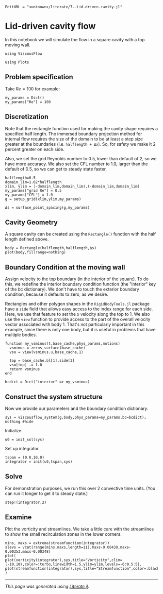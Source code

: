 ```@meta
EditURL = "<unknown>/literate/7.-Lid-driven-cavity.jl"
```

# Lid-driven cavity flow
In this notebook we will simulate the flow in a square cavity with a top moving wall.

````@example 7.-Lid-driven-cavity
using ViscousFlow
````

````@example 7.-Lid-driven-cavity
using Plots
````

## Problem specification
Take $Re=100$ for example:

````@example 7.-Lid-driven-cavity
my_params = Dict()
my_params["Re"] = 100
````

## Discretization
Note that the rectangle function used for making the cavity shape requires a specified half length. The
immersed boundary projection method for internal flow requires the size of the domain to
be at least a step size greater at the boundaries (i.e. `halflength + Δx`).
So, for safety we make it 2 percent greater on each side.

Also, we set the grid Reynolds number to 0.5, lower than default of 2, so we have more
accuracy. We also set the CFL number to 1.0, larger than the default of 0.5, so we
can get to steady state faster.

````@example 7.-Lid-driven-cavity
halflength=0.5
domain_lim=1.02*halflength
xlim, ylim = (-domain_lim,domain_lim),(-domain_lim,domain_lim)
my_params["grid Re"] = 0.5
my_params["CFL"] = 1.0
g = setup_grid(xlim,ylim,my_params)

Δs = surface_point_spacing(g,my_params)
````

## Cavity Geometry
A square cavity can be created using the `Rectangle()` function with the half length defined above.

````@example 7.-Lid-driven-cavity
body = Rectangle(halflength,halflength,Δs)
plot(body,fillrange=nothing)
````

## Boundary Condition at the moving wall
Assign velocity to the top boundary (in the interior of the square). To do this,
we redefine the interior boundary condition function (the "interior" key of
the bc dictionary). We don't have to touch the exterior boundary condition,
because it defaults to zero, as we desire.

Rectangles and other polygon shapes in the `RigidBodyTools.jl`
package have a `side` field that allows easy access to the index range
for each side. Here, we use that feature to set the $x$ velocity
along the top to 1. We also use the `view` function to provide access
to the part of the overall velocity vector associated with body 1. That's
not particularly important in this example, since there is only one body,
but it is useful in problems that have multiple bodies.

````@example 7.-Lid-driven-cavity
function my_vsminus(t,base_cache,phys_params,motions)
  vsminus = zeros_surface(base_cache)
  vsu = view(vsminus.u,base_cache,1)

  top = base_cache.bl[1].side[3]
  vsu[top] .= 1.0
  return vsminus
end

bcdict = Dict("interior" => my_vsminus)
````

## Construct the system structure
Now we provide our parameters and the boundary condition dictionary.

````@example 7.-Lid-driven-cavity
sys = viscousflow_system(g,body,phys_params=my_params,bc=bcdict);
nothing #hide
````

Initialize

````@example 7.-Lid-driven-cavity
u0 = init_sol(sys)
````

Set up integrator

````@example 7.-Lid-driven-cavity
tspan = (0.0,10.0)
integrator = init(u0,tspan,sys)
````

## Solve
For demonstration purposes, we run this over 2 convective time units. (You can run it longer to get it
to steady state.)

````@example 7.-Lid-driven-cavity
step!(integrator,2)
````

## Examine
Plot the vorticity and streamlines. We take a little care with the
streamlines to show the small recirculation zones in the lower corners.

````@example 7.-Lid-driven-cavity
mins, maxs = extrema(streamfunction(integrator))
slevs = vcat(range(mins,maxs,length=11),maxs-0.00438,maxs-0.00353,maxs-0.00348)
plot(
plot(vorticity(integrator),sys,title="Vorticity",clim=(-10,10),color=:turbo,linewidth=1.5,ylim=ylim,levels=-6:0.5:5),
plot(streamfunction(integrator),sys,title="Streamfunction",color=:black,ylim=ylim,levels=slevs)
)
````

---

*This page was generated using [Literate.jl](https://github.com/fredrikekre/Literate.jl).*

